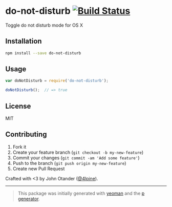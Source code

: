 # do-not-disturb [![Build Status](https://secure.travis-ci.org/johnotander/do-not-disturb.png?branch=master)](https://travis-ci.org/johnotander/do-not-disturb)

Toggle do not disturb mode for OS X

## Installation

```bash
npm install --save do-not-disturb
```

## Usage

```javascript
var doNotDisturb = require('do-not-disturb');

doNotDisturb();  // => true
```

## License

MIT

## Contributing

1. Fork it
2. Create your feature branch (`git checkout -b my-new-feature`)
3. Commit your changes (`git commit -am 'Add some feature'`)
4. Push to the branch (`git push origin my-new-feature`)
5. Create new Pull Request

Crafted with <3 by John Otander ([@4lpine](https://twitter.com/4lpine)).

***

> This package was initially generated with [yeoman](http://yeoman.io) and the [p generator](https://github.com/johnotander/generator-p.git).
